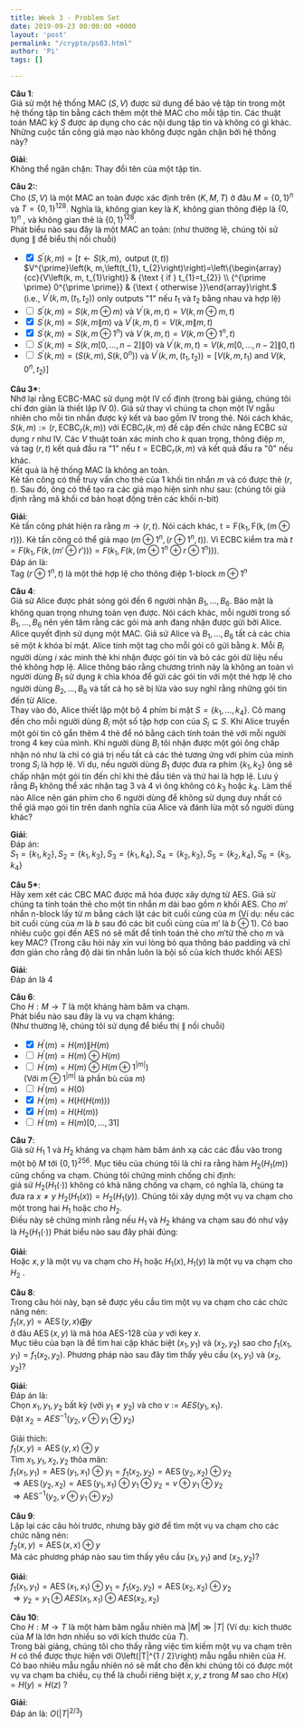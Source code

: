 ```yaml
---
title: Week 3 - Problem Set
date: 2019-09-23 00:00:00 +0000
layout: 'post'
permalink: "/crypto/ps03.html"
author: 'Pi'
tags: []

---
```


<b>Câu 1</b>:<br/>
Giả sử một hệ thống MAC $(S, V)$ được sử dụng để bảo vệ tập tin trong một hệ thống tập tin bằng cách thêm một thẻ MAC cho mỗi tập tin. Các thuật toán MAC ký $S$ được áp dụng cho các nội dung tập tin và không có gì khác. Những cuộc tấn công giả mạo nào không được ngăn chặn bởi hệ thống này?<br/>

<b>Giải</b>:<br/>
Không thể ngăn chặn: Thay đổi tên của một tập tin.

<b>Câu 2:</b>:<br/>
Cho $(S, V)$ là một MAC an toàn được xác định trên $(K, M, T)$ ở đâu $M=\{0,1\}^{n}$ và $T=\{0,1\}^{128}$. Nghĩa là, không gian key là $K$, không gian thông điệp là $\{0,1\}^{n}$ , và không gian thẻ là $\{0,1\}^{128}$.<br/>
Phát biểu nào sau đây là một MAC an toàn: (như thường lệ, chúng tôi sử dụng $∥$ để biểu thị nối chuỗi)

- <input type="checkbox" onclick="return false;" checked> $S^{\prime}(k, m)=[t \leftarrow S(k, m), \text { output }(t, t))$ <br/>
$V^{\prime}\left(k, m,\left(t_{1}, t_{2}\right)\right)=\left\{\begin{array}{cc}{V\left(k, m, t_{1}\right)} & {\text { if } t_{1}=t_{2}} \\ {^{\prime \prime} 0^{\prime \prime}} & {\text { otherwise }}\end{array}\right.$<br/>
(i.e., $V^{\prime}\left(k, m,\left(t_{1}, t_{2}\right)\right)$ only outputs "$1$" nếu $t_{1}$ và $t_{2}$ bằng nhau và hợp lệ)
- <input type="checkbox" onclick="return false;"> $S^{\prime}(k, m)=S(k, m \oplus m)$ và $V^{\prime}(k, m, t)=V(k, m \oplus m, t)$
- <input type="checkbox" onclick="return false;" checked> $S^{\prime}(k, m)=S(k, m \| m)$ và $V^{\prime}(k, m, t)=V(k, m \| m, t)$
- <input type="checkbox" onclick="return false;" checked> $S^{\prime}(k, m)=S\left(k, m \oplus 1^{n}\right)$ và $V^{\prime}(k, m, t)=V\left(k, m \oplus 1^{n}, t\right)$
- <input type="checkbox" onclick="return false;"> $S^{\prime}(k, m)=S(k, m[0, \ldots, n-2] \| 0)$ và $V^{\prime}(k, m, t)=V(k, m[0, \ldots, n-2] \| 0, t)$
- <input type="checkbox" onclick="return false;" > $S^{\prime}(k, m)=\left(S(k, m), S\left(k, 0^{n}\right)\right)$ và $V^{\prime}\left(k, m,\left(t_{1}, t_{2}\right)\right)=\left[V\left(k, m, t_{1}\right) \text { and } V\left(k, 0^{n}, t_{2}\right)\right]$

<b>Câu 3*</b>:<br/>
Nhớ lại rằng ECBC-MAC sử dụng một IV cố định (trong bài giảng, chúng tôi chỉ đơn giản là thiết lập IV 0). Giả sử thay vì chúng ta chọn một IV ngẫu nhiên cho mỗi tin nhắn được ký kết và bao gồm IV trong thẻ. Nói cách khác, $S(k, m) :=\left(r, \operatorname{ECBC}_{r}(k, m)\right)$ với $\operatorname{ECBC}_{r}(k, m)$ đề cập đến chức năng ECBC sử dụng $r$ như IV. Các $V$ thuật toán xác minh cho $k$ quan trọng, thông điệp $m$, và tag $(r, t)$ kết quả đầu ra "$1$" nếu $t=\mathrm{ECBC}_{r}(k, m)$ và kết quả đầu ra "$0$" nếu khác.<br/>
Kết quả là hệ thống MAC là không an toàn.<br/>
Kẻ tấn công có thể truy vấn cho thẻ của 1 khối tin nhắn $m$ và có được thẻ $(r, t)$. Sau đó, ông có thể tạo ra các giả mạo hiện sinh như sau: (chúng tôi giả định rằng mã khối cơ bản hoạt động trên các khối n-bit)

<b>Giải</b>:<br/>
Kẻ tấn công phát hiện ra rằng $m \rightarrow  (r, t)$. Nói cách khác, $\mathrm{t}=\mathrm{F}(\mathrm{k}_1, \mathrm{F}(\mathrm{k},(\mathrm{m} \oplus \mathrm{r})))$. Kẻ tấn công có thể giả mạo $(m \oplus 1^n, (r \oplus 1^n, t))$. Vì ECBC kiểm tra mà $t = F(k_1, F(k, (m' \oplus r'))) = F(k_1, F(k, (m \oplus 1^n \oplus r \oplus 1^n)))$.<br/>
Đáp án là:<br/>
Tag $\left(r \oplus 1^{n}, t\right)$ là một thẻ hợp lệ cho thông điệp 1-block $m \oplus 1^{n}$

<b>Câu 4</b>:<br/>
Giả sử Alice được phát sóng gói đến 6 người nhận $B_{1}, \ldots, B_{6}$. Bảo mật là không quan trọng nhưng toàn vẹn được. Nói cách khác, mỗi người trong số $B_{1}, \ldots, B_{6}$ nên yên tâm rằng các gói mà anh đang nhận được gửi bởi Alice. Alice quyết định sử dụng một MAC. Giả sử Alice và $B_{1}, \ldots, B_{6}$ tất cả các chia sẻ một $k$ khóa bí mật. Alice tính một tag cho mỗi gói cô gửi bằng $k$. Mỗi $B_i$ người dùng $i$ xác minh thẻ khi nhận được gói tin và bỏ các gói dữ liệu nếu thẻ không hợp lệ. Alice thông báo rằng chương trình này là không an toàn vì người dùng $B_1$ sử dụng $k$ chìa khóa để gửi các gói tin với một thẻ hợp lệ cho người dùng $B_2, \ldots, B_6$ và tất cả họ sẽ bị lừa vào suy nghĩ rằng những gói tin đến từ Alice.<br/>
Thay vào đó, Alice thiết lập một bộ 4 phím bí mật $S=\left\{k_{1}, \ldots, k_{4}\right\}$. Cô mang đến cho mỗi người dùng $B_i$ một số tập hợp con của $S_{i} \subseteq S$. Khi Alice truyền một gói tin cô gắn thêm 4 thẻ để nó bằng cách tính toán thẻ với mỗi người trong 4 key của mình. Khi người dùng $B_i$ tôi nhận được một gói ông chấp nhận nó như là chỉ có giá trị nếu tất cả các thẻ tương ứng với phím của mình trong $S_i$  là hợp lệ. Ví dụ, nếu người dùng $B_1$ được đưa ra phím $\{k_1, k_2 \}$ ông sẽ chấp nhận một gói tin đến chỉ khi thẻ đầu tiên và thứ hai là hợp lệ. Lưu ý rằng $B_1$ không thể xác nhận tag 3 và 4 vì ông không có $k_3$ hoặc $k_4$. Làm thế nào Alice nên gán phím cho 6 người dùng để không sử dụng duy nhất có thể giả mạo gói tin trên danh nghĩa của Alice và đánh lừa một số người dùng khác?

<b>Giải</b>:<br/>
Đáp án:<br/>
$S_{1}=\left\{k_{1}, k_{2}\right\}, S_{2}=\left\{k_{1}, k_{3}\right\}, S_{3}=\left\{k_{1}, k_{4}\right\}, S_{4}=\left\{k_{2}, k_{3}\right\}, S_{5}=\left\{k_{2}, k_{4}\right\}, S_{6}=\left\{k_{3}, k_{4}\right\}$

<b>Câu 5*</b>:<br/>
Hãy xem xét các CBC MAC được mã hóa được xây dựng từ AES. Giả sử chúng ta tính toán thẻ cho một tin nhắn $m$ dài bao gồm $n$ khối AES. Cho $m'$ nhắn n-block lấy từ $m$ bằng cách lật các bit cuối cùng của $m$ (Ví dụ: nếu các bit cuối cùng của $m$ là $b$ sau đó các bit cuối cùng của $m'$ là $b⊕1$). Có bao nhiêu cuộc gọi đến AES nó sẽ mất để tính toán thẻ cho $m'$từ thẻ cho $m$ và key MAC? (Trong câu hỏi này xin vui lòng bỏ qua thông báo padding và chỉ đơn giản cho rằng độ dài tin nhắn luôn là bội số của kích thước khối AES)

<b>Giải</b>:<br/>
Đáp án là 4

<b>Câu 6</b>:<br/>
Cho $H: M → T$ là một kháng hàm băm va chạm.<br/>
Phát biểu nào sau đây là vụ va chạm kháng:<br/>
(Như thường lệ, chúng tôi sử dụng để biểu thị ∥ nối chuỗi)
- <input type="checkbox" onclick="return false;" checked> $H^{\prime}(m)=H(m) \| H(m)$
- <input type="checkbox" onclick="return false;"> $H^{\prime}(m)=H(m) \oplus H(m)$
- <input type="checkbox" onclick="return false;"> $H^{\prime}(m)=H(m) \oplus H\left(m \oplus 1^{|m|}\right)$<br/>
$\left.\text { (Với } m \oplus 1^{|m|} \text { là phần bù của } m\right)$
- <input type="checkbox" onclick="return false;"> $H^{\prime}(m)=H(0)$
- <input type="checkbox" onclick="return false;" checked> $H^{\prime}(m)=H(H(H(m)))$
- <input type="checkbox" onclick="return false;" checked> $H^{\prime}(m)=H(H(m))$
- <input type="checkbox" onclick="return false;"> $H^{\prime}(m)=H(m)[0, \ldots, 31]$

<b>Câu 7</b>:<br/>
Giả sử $H_1$ 1 và $H_2$ kháng va chạm hàm băm ánh xạ các các đầu vào trong một bộ $M$ tới $\{0,1\}^{256}$. Mục tiêu của chúng tôi là chỉ ra rằng hàm $H_{2}\left(H_{1}(m)\right)$ cũng chống va chạm. Chúng tôi chứng minh chống chỉ định:<br/>
giả sử $H_{2}\left(H_{1}(\cdot)\right)$ không có khả năng chống va chạm, có nghĩa là, chúng ta đưa ra $x \neq y$ $H_{2}\left(H_{1}(x)\right)=H_{2}\left(H_{1}(y)\right)$. Chúng tôi xây dựng một vụ va chạm cho một trong hai $H_1$ hoặc cho $H_2$.<br/>
Điều này sẽ chứng minh rằng nếu $H_1$ và $H_2$ kháng va chạm sau đó như vậy là $H_{2}\left(H_{1}(\cdot)\right)$ Phát biểu nào sau đây phải đúng:

<b>Giải</b>:<br/>
Hoặc $x, y$ là một vụ va chạm cho $H_{1}$ hoặc
$H_{1}(x), H_{1}(y) \text { là một vụ va chạm cho } H_{2} \text { . }$

<b>Câu 8</b>:<br/>
Trong câu hỏi này, bạn sẽ được yêu cầu tìm một vụ va chạm cho các chức năng nén:<br/>
$f_{1}(x, y)=\operatorname{AES}(y, x) \bigoplus y$<br/>
ở đâu $\operatorname{AES}(x, y)$ là mã hóa AES-128 của $y$ với key $x$.<br/>
Mục tiêu của bạn là để tìm hai cặp khác biệt $\left(x_{1}, y_{1}\right)$ và $\left(x_{2}, y_{2}\right)$ sao cho $f_{1}\left(x_{1}, y_{1}\right)=f_{1}\left(x_{2}, y_{2}\right)$. Phương pháp nào sau đây tìm thấy yêu cầu $\left(x_{1}, y_{1}\right)$ và $\left(x_{2}, y_{2}\right)$?

<b>Giải</b>:<br/>
Đáp án là:<br/>
$\left.\text { Chọn } x_{1}, y_{1}, y_{2} \text { bất kỳ (với } y_{1} \neq y_{2}\right)$ và cho $v :=A E S\left(y_{1}, x_{1}\right)$.<br/>
Đặt $x_{2}=A E S^{-1}\left(y_{2}, v \oplus y_{1} \oplus y_{2}\right)$

Giải thích:<br/>
$f_{1}(x, y)=\operatorname{AES}(y, x) \oplus y$<br/>
Tìm $x_1, y_1, x_2, y_2$ thỏa mãn:<br/>
$f_{1}(x_1, y_1)=\operatorname{AES}(y_1, x_1) \oplus y_1 = f_{1}(x_2, y_2)=\operatorname{AES}(y_2, x_2) \oplus y_2$<br/>
$\Rightarrow \operatorname{AES}(y_2, x_2) = \operatorname{AES}(y_1, x_1) \oplus y_1 \oplus y_2 = v \oplus y_1 \oplus y_2$<br/>
$\Rightarrow \operatorname{AES}^{-1}\left(y_{2}, v \oplus y_{1} \oplus y_{2}\right)$

<b>Câu 9</b>:<br/>
Lặp lại các câu hỏi trước, nhưng bây giờ để tìm một vụ va chạm cho các chức năng nén:<br/>
$f_{2}(x, y)=\operatorname{AES}(x, x) \oplus y$ <br/>
Mà các phương pháp nào sau tìm thấy yêu cầu $\left(x_{1}, y_{1}\right)$ and $\left(x_{2}, y_{2}\right) ?$

<b>Giải</b>:<br/>
$f_{1}(x_1, y_1)=\operatorname{AES}(x_1, x_1) \oplus y_1 = f_{1}(x_2, y_2)=\operatorname{AES}(x_2, x_2) \oplus y_2$<br/>
$\Rightarrow y_2 = y_{1} \oplus A E S\left(x_{1}, x_{1}\right) \oplus A E S\left(x_{2}, x_{2}\right)$

<b>Câu 10</b>:<br/>
Cho $H : M \rightarrow T$ là một hàm băm ngẫu nhiên mà $|M| \gg|T|$ (Ví dụ: kích thước của $M$ là lớn hơn nhiều so với kích thước của $T$).<br/>
Trong bài giảng, chúng tôi cho thấy rằng việc tìm kiếm một vụ va chạm trên $H$ có thể được thực hiện với O\left(|T|^{1 / 2}\right) mẫu ngẫu nhiên của $H$. Có bao nhiêu mẫu ngẫu nhiên nó sẽ mất cho đến khi chúng tôi có được một vụ va chạm ba chiều, cụ thể là chuỗi riêng biệt $x, y, z$ trong $M$ sao cho $H(x)=H(y)=H(z)$ ?

<b>Giải</b>:<br/>
Đáp án là: $O\left(|T|^{2 / 3}\right)$